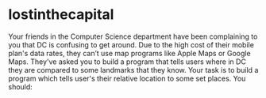 # lostinthecapital
Your friends in the Computer Science department have been complaining to you that DC is confusing to get around. Due to the high cost of their mobile plan's data rates, they can’t use map programs like Apple Maps or Google Maps. They've asked you to build a program that tells users where in DC they are compared to some landmarks that they know. Your task is to build a program which tells user's their relative location to some set places. You should:
